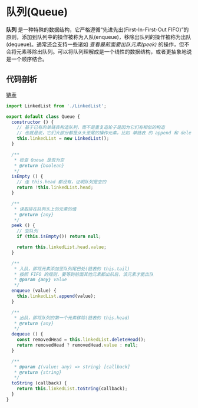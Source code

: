 # 队列(Queue)
**队列** 是一种特殊的数据结构，它严格遵循“先进先出(First-In-First-Out FIFO)”的原则，添加到队列中的操作被称为入队(enqueue)，移除出队列的操作被称为出队(dequeue)。通常还会支持一些诸如 *查看最前面要出队元素(peek)* 的操作，但不会将元素移除出队列。可以将队列理解成是一个线性的数据结构，或者更抽象地说是一个顺序结合。

## 代码剖析

[链表](./Linked-List.md)

```js
import LinkedList from './LinkedList';

export default class Queue {
  constructor () {
    // 基于已有的单链表构造队列，而不是重复造轮子是因为它们有相似的构造
    // 也就是说，它们大部分都是从头至尾的操作元素，比如 单链表 的 append 和 deleteHead 之于 队列的 enqueue 和 dequeue
    this.linkedList = new LinkedList();
  }

  /**
   * 检查 Queue 是否为空
   * @return {boolean}
   */
  isEmpty () {
    // 连 this.head 都没有，证明队列是空的
    return !this.linkedList.head;
  }

  /**
   * 读取排在队列头上的元素的值
   * @return {any}
   */
  peek () {
    // 空队列
    if (this.isEmpty()) return null;

    return this.linkedList.head.value;
  }

  /**
   * 入队，即将元素添加至队列尾巴处(链表的 this.tail)
   * 按照 FIFO 的规则，要等到前面其他元素都出队后，该元素才能出队
   * @param {any} value
   */
  enqueue (value) {
    this.linkedList.append(value);
  }

  /**
   * 出队，即将队列的第一个元素移除(链表的 this.head)
   * @return {any}
   */
  dequeue () {
    const removedHead = this.linkedList.deleteHead();
    return removedHead ? removedHead.value : null;
  }

  /**
   * @param {(value: any) => string} [callback]
   * @return {string}
   */
  toString (callback) {
    return this.linkedList.toString(callback);
  }
}
```
